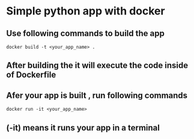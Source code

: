 # Simple python app with docker

## Use following commands to build the app

```docker
docker build -t <your_app_name> .
```

## After building the it will execute the code inside of Dockerfile

## Afer your app is built , run following commands

```docker
docker run -it <your_app_name>
```

## (-it) means it runs your app in a terminal
